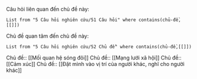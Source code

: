 Câu hỏi liên quan đến chủ đề này:
```dataview
List from "5 Câu hỏi nghiên cứu/51 Câu hỏi" where contains(chủ-đề,[[]]) 
```

Chủ đề quan tâm đến chủ đề này:
```dataview
List from "5 Câu hỏi nghiên cứu/52 Chủ đề" where contains(chủ-đề,[[]]) 
```

Chủ đề:: [[Mối quan hệ sóng đôi]]
Chủ đề:: [[Mạng lưới xã hội]]
Chủ đề:: [[Cảm xúc]]
Chủ đề:: [[Đặt mình vào vị trí của người khác, nghĩ cho người khác]]


